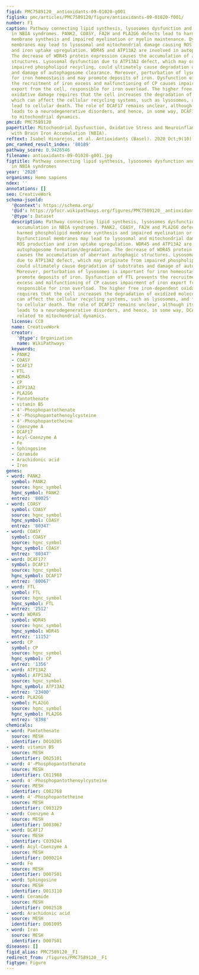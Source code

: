 ```yaml
---
figid: PMC7589120__antioxidants-09-01020-g001
figlink: pmc/articles/PMC7589120/figure/antioxidants-09-01020-f001/
number: F1
caption: Pathway connecting lipid synthesis, lysosomes dysfunction and iron accumulation
  in NBIA syndromes. PANK2, COASY, FA2H and PLA2G6 defects lead to harmed phospholipid
  membrane synthesis and impaired myelination or myelin maintenance. Dysfunctional
  membranes may lead to lysosomal and mitochondrial damage causing ROS production
  and iron uptake upregulation. WDR45 and ATP13A2 are involved in autophagosome formation/degradation.
  The decrease of WDR45 protein expression causes the accumulation of aberrant autophagic
  structures. Lysosomal dysfunction due to ATP13A2 defect, which may originate from
  impaired phospholipid recycling, could ultimately cause degradation of substrates
  and damage of autophagosome clearance. Moreover, perturbation of lysosomes is important
  for iron homeostasis and may promote deposits of iron. Dysfunction of FTL prevents
  the recruitment of iron excess and malfunctioning of CP causes impairment of iron
  export from the cell, responsible for iron overload. The higher free iron-dependent
  oxidative damage requires that the cell increases the degradation of oxidized molecules,
  which can affect the cellular recycling systems, such as lysosomes, and finally,
  lead to cellular death. The role of DCAF17 remains unclear, although its dysfunction
  leads to a neurodegenerative disorders, and hence, in some way, DCAF17 may be related
  to mitochondrial dynamics.
pmcid: PMC7589120
papertitle: Mitochondrial Dysfunction, Oxidative Stress and Neuroinflammation in Neurodegeneration
  with Brain Iron Accumulation (NBIA).
reftext: Isabel Hinarejos, et al. Antioxidants (Basel). 2020 Oct;9(10):1020.
pmc_ranked_result_index: '80189'
pathway_score: 0.9426546
filename: antioxidants-09-01020-g001.jpg
figtitle: Pathway connecting lipid synthesis, lysosomes dysfunction and iron accumulation
  in NBIA syndromes
year: '2020'
organisms: Homo sapiens
ndex: ''
annotations: []
seo: CreativeWork
schema-jsonld:
  '@context': https://schema.org/
  '@id': https://pfocr.wikipathways.org/figures/PMC7589120__antioxidants-09-01020-g001.html
  '@type': Dataset
  description: Pathway connecting lipid synthesis, lysosomes dysfunction and iron
    accumulation in NBIA syndromes. PANK2, COASY, FA2H and PLA2G6 defects lead to
    harmed phospholipid membrane synthesis and impaired myelination or myelin maintenance.
    Dysfunctional membranes may lead to lysosomal and mitochondrial damage causing
    ROS production and iron uptake upregulation. WDR45 and ATP13A2 are involved in
    autophagosome formation/degradation. The decrease of WDR45 protein expression
    causes the accumulation of aberrant autophagic structures. Lysosomal dysfunction
    due to ATP13A2 defect, which may originate from impaired phospholipid recycling,
    could ultimately cause degradation of substrates and damage of autophagosome clearance.
    Moreover, perturbation of lysosomes is important for iron homeostasis and may
    promote deposits of iron. Dysfunction of FTL prevents the recruitment of iron
    excess and malfunctioning of CP causes impairment of iron export from the cell,
    responsible for iron overload. The higher free iron-dependent oxidative damage
    requires that the cell increases the degradation of oxidized molecules, which
    can affect the cellular recycling systems, such as lysosomes, and finally, lead
    to cellular death. The role of DCAF17 remains unclear, although its dysfunction
    leads to a neurodegenerative disorders, and hence, in some way, DCAF17 may be
    related to mitochondrial dynamics.
  license: CC0
  name: CreativeWork
  creator:
    '@type': Organization
    name: WikiPathways
  keywords:
  - PANK2
  - COASY
  - DCAF17
  - FTL
  - WDR45
  - CP
  - ATP13A2
  - PLA2G6
  - Pantothenate
  - vitamin B5
  - 4'-Phosphopantothenate
  - 4'-Phosphopantothenoylcysteine
  - 4'-Phosphopantetheine
  - Coenzyme A
  - DCAF17
  - Acyl-Coenzyme A
  - Fe
  - Sphingosine
  - Ceramide
  - Arachidonic acid
  - Iron
genes:
- word: PANK2
  symbol: PANK2
  source: hgnc_symbol
  hgnc_symbol: PANK2
  entrez: '80025'
- word: COASY
  symbol: COASY
  source: hgnc_symbol
  hgnc_symbol: COASY
  entrez: '80347'
- word: COASY
  symbol: COASY
  source: hgnc_symbol
  hgnc_symbol: COASY
  entrez: '80347'
- word: DCAF17?
  symbol: DCAF17
  source: hgnc_symbol
  hgnc_symbol: DCAF17
  entrez: '80067'
- word: FTL
  symbol: FTL
  source: hgnc_symbol
  hgnc_symbol: FTL
  entrez: '2512'
- word: WDR45
  symbol: WDR45
  source: hgnc_symbol
  hgnc_symbol: WDR45
  entrez: '11152'
- word: CP
  symbol: CP
  source: hgnc_symbol
  hgnc_symbol: CP
  entrez: '1356'
- word: АТР13А2
  symbol: ATP13A2
  source: hgnc_symbol
  hgnc_symbol: ATP13A2
  entrez: '23400'
- word: PLA2G6
  symbol: PLA2G6
  source: hgnc_symbol
  hgnc_symbol: PLA2G6
  entrez: '8398'
chemicals:
- word: Pantothenate
  source: MESH
  identifier: D010205
- word: vitamin B5
  source: MESH
  identifier: D025101
- word: 4'-Phosphopantothenate
  source: MESH
  identifier: C011988
- word: 4'-Phosphopantothenoylcysteine
  source: MESH
  identifier: C082768
- word: 4'-Phosphopantetheine
  source: MESH
  identifier: C003129
- word: Coenzyme A
  source: MESH
  identifier: D003067
- word: DCAF17
  source: MESH
  identifier: C039244
- word: Acyl-Coenzyme A
  source: MESH
  identifier: D000214
- word: Fe
  source: MESH
  identifier: D007501
- word: Sphingosine
  source: MESH
  identifier: D013110
- word: Ceramide
  source: MESH
  identifier: D002518
- word: Arachidonic acid
  source: MESH
  identifier: D001095
- word: Iron
  source: MESH
  identifier: D007501
diseases: []
figid_alias: PMC7589120__F1
redirect_from: /figures/PMC7589120__F1
figtype: Figure
---
```

